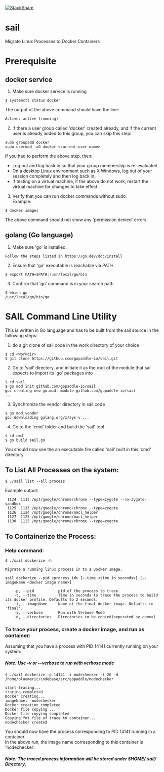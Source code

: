 [![StackShare](http://img.shields.io/badge/tech-stack-0690fa.svg?style=flat)](https://stackshare.io/gopaddleio/gopaddle)

# sail
Migrate Linux Processes to Docker Containers

# Prerequisite
## docker service
1. Make sure docker service is running
```
$ systemctl status docker
```
The output of the above command should have the line:
```sh
Active: active (running)
```
2. If there a user group called 'docker' created already, and if the
current user is already added to this group, you can skip this step:
```
sudo groupadd docker
sudo usermod -aG docker <current-user-name>
```
If you had to perform the above step, then:  
- Log out and log back in so that your group membership is re-evaluated.  
- On a desktop Linux environment such as X Windows, log out of your session
completely and then log back in.  
- If testing on a virtual machine, if the above do not work, restart the
virtual machine for changes to take effect.  
  
3. Verify that you can run docker commands without sudo.  
Example:
```
$ docker images
```
The above command should not show any 'permission denied' errors

## golang (Go language)
1. Make sure 'go' is installed.
```
Follow the steps listed in https://go.dev/doc/install
```

2. Ensure that 'go' executable is reachable via PATH
```
$ export PATH=$PATH:/usr/local/go/bin
```

3. Confirm that 'go' command is in your search path
```
$ which go
/usr/local/go/bin/go
```

# SAIL Command Line Utility
This is written in Go language and has to be built from the sail source in the following steps:  

1. do a git clone of sail code in the work directory of your choice
```
$ cd <workdir>
$ git clone https://github.com/gopaddle-io/sail.git
```

2. Go to 'sail' directory, and initiate it as the root of the module
that sail expects to import its 'go' packages into
```
$ cd sail
$ go mod init github.com/gopaddle-io/sail
go: creating new go.mod: module github.com/gopaddle-io/sail
...
```

3. Synchronize the vendor directory in sail code
```
$ go mod vendor
go: downloading golang.org/x/sys v ...
```

4. Go to the 'cmd' folder and build the 'sail' tool
```
$ cd cmd
$ go build sail.go
```

You should now see the an executable file called 'sail' built in this 'cmd' directory

## To List All Processes on the system:
```
$ ./sail list --all process
```

Example output:
```
 1124  1113 /opt/google/chrome/chrome --type=zygote --no-zygote-sandbox
 1125  1113 /opt/google/chrome/chrome --type=zygote
 1126  1124 /opt/google/chrome/nacl_helper
 1127  1125 /opt/google/chrome/nacl_helper
 1130  1125 /opt/google/chrome/chrome --type=zygote
 ```
 
## To Containerize the Process:

### Help command:
```
$ ./sail dockerize -h

Migrate a running linux process in to a Docker Image. 

sail dockerize --pid <process id> [--time <time in seconds>] [--imageName <docker image name>]

    -p, --pid           pid of the process to trace.
    -t, --time          Time in seconds to trace the process to build its docker profile. Defaults to 2 seconds.
    -i, --imageName     Name of the final docker image. Defaults to 'final'.
    -v, --verbose       Run with Verbose Mode
    -d, --directories   Directories to be copied(seperated by comma)  
```

### To trace your process, create a docker image, and run as container:


Assuming that you have a process with PID 14141 currently running on your system:  

##### Note: Use -v or --verbose to run with verbose mode 
```
$ ./sail dockerize -p 14141 -i nodechecker -t 20 -d /home/bluemeric/codebase/src/gopaddle/nodechecker 

start tracing...
tracing completed
Docker creating...
imageName:  nodechecker
Docker creation completed
Docker file copying ...
Docker file copying completed
Copying fmt file of trace to container...
nodechecker created
```
You should now have the process corresponding to PID 14141 running in a container.  
In the above run, the image name corresponding to this container is 'nodechecker'.  

##### Note: The traced process information will be stored under $HOME/.sail/ Directory.  

 

